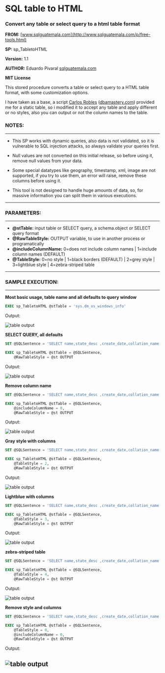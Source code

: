 # SQL table to HTML
### Convert any table or select query to a html table format

**FROM:** [www.sqlguatemala.com](http://www.sqlguatemala.com/p/free-tools.html)

**SP:** sp_TabletoHTML

**Version:** 1.1

**AUTHOR:** Eduardo Pivaral [sqlguatemala.com](http://www.sqlguatemala.com)

**MIT License**

This stored procedure converts a table or select query to a HTML table format, 
with some customization options.

I have taken as a base, a script [Carlos Robles](https://twitter.com/dbamastery) ([dbamastery.com](http://dbamastery.com/))
provided me for a static table, so i modified it to accept any table and apply different
or no styles, also you can output or not the column names to the table.

### NOTES:
----------	 
* This SP works with dynamic queries, also data is not validated,
so it is vulnerable to SQL injection attacks, so always validate your queries first.

* Null values are not converted on this initial release, so before using it,
remove null values from your data.

* Some special datatypes like geography, timestamp, xml, image are not supported,
if you try to use them, an error will raise, remove these columns before using it.

* This tool is not designed to handle huge amounts of data, so, for massive information
you can split them in various executions.		
-----------

### PARAMETERS:
-----------
- **@stTable:** input table or SELECT query, a schema.object or SELECT query format
- **@RawTableStyle:** OUTPUT variable, to use in another process or programatically
- **@includeColumnName:**  0=does not include column names | 1=include column names (DEFAULT)
- **@TableStyle:** 0=no style | 1=black borders (DEFAULT) | 2=grey style | 3=lightblue style | 4=zebra-striped table
-----------


### SAMPLE EXECUTION:
-----------------

**Most basic usage, table name and all defaults to query window**
```SQL
EXEC sp_TabletoHTML @stTable = 'sys.dm_os_windows_info'
```
Output:

 ![table output ](/images/1.JPG)

**SELECT QUERY, all defaults**
```SQL
SET @SQLSentence = 'SELECT name,state_desc ,create_date,collation_name FROM sys.databases'

EXEC sp_TabletoHTML @stTable = @SQLSentence,
	@RawTableStyle = @st OUTPUT
```
Output:

 ![table output ](/images/2.JPG)

**Remove column name**
```SQL
SET @SQLSentence = 'SELECT name,state_desc ,create_date,collation_name FROM sys.databases'

EXEC sp_TabletoHTML @stTable = @SQLSentence,
	@includeColumnName = 0,
	@RawTableStyle = @st OUTPUT
```
Output:

 ![table output ](/images/3.JPG)

**Gray style with columns**
```SQL
SET @SQLSentence = 'SELECT name,state_desc ,create_date,collation_name FROM sys.databases'

EXEC sp_TabletoHTML @stTable = @SQLSentence,
	@TableStyle = 2,
	@RawTableStyle = @st OUTPUT
```
Output:

 ![table output ](/images/4.JPG)

**Lightblue with columns**
```SQL
SET @SQLSentence = 'SELECT name,state_desc ,create_date,collation_name FROM sys.databases'

EXEC sp_TabletoHTML @stTable = @SQLSentence,
	@TableStyle = 3,
	@RawTableStyle = @st OUTPUT
```
Output:

 ![table output ](/images/5.JPG)
 
**zebra-striped table**
```SQL
SET @SQLSentence = 'SELECT name,state_desc ,create_date,collation_name FROM sys.databases'

EXEC sp_TabletoHTML @stTable = @SQLSentence,
	@TableStyle = 4,
	@RawTableStyle = @st OUTPUT
```
Output:

 ![table output ](/images/7.JPG)
 
**Remove style and columns**
```SQL
SET @SQLSentence = 'SELECT name,state_desc ,create_date,collation_name FROM sys.databases'

EXEC sp_TabletoHTML @stTable = @SQLSentence,
	@TableStyle = 0,
	@includeColumnName = 0,
	@RawTableStyle = @st OUTPUT
```
Output:

 ![table output ](/images/6.JPG)
-----------------
